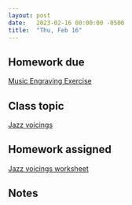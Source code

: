 ```yaml
---
layout: post
date:   2023-02-16 00:00:00 -0500
title:  "Thu, Feb 16"
---
```


## Homework due

[Music Engraving Exercise](https://gmuedu-my.sharepoint.com/:b:/g/personal/mlavengo_gmu_edu/ETaWywkMF9tOrGv_MXkEzOEB9r0dGKLG8LMnYXjBVca5rg?e=5ZDN4b)

## Class topic

[Jazz voicings](https://viva.pressbooks.pub/openmusictheory/chapter/jazz-voicings/)

## Homework assigned

[Jazz voicings worksheet](https://viva.pressbooks.pub/openmusictheory/chapter/jazz-voicings/#assignments)

## Notes

